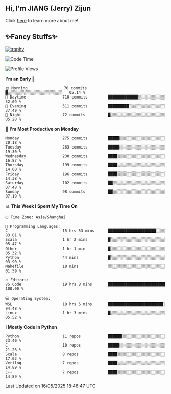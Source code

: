 ## Hi, I'm JIANG (Jerry) Zijun

Click [here](https://jzjerry.github.io/about/) to learn more about me!

## ✨Fancy Stuffs✨
[![trophy](https://github-profile-trophy.vercel.app/?username=jzjerry&theme=onedark)](https://github.com/ryo-ma/github-profile-trophy)
<!--START_SECTION:waka-->
![Code Time](http://img.shields.io/badge/Code%20Time-1%2C291%20hrs%2059%20mins-blue)

![Profile Views](http://img.shields.io/badge/Profile%20Views-0-blue)

**I'm an Early 🐤** 

```text
🌞 Morning                70 commits          █░░░░░░░░░░░░░░░░░░░░░░░░   05.14 % 
🌆 Daytime                710 commits         █████████████░░░░░░░░░░░░   52.09 % 
🌃 Evening                511 commits         █████████░░░░░░░░░░░░░░░░   37.49 % 
🌙 Night                  72 commits          █░░░░░░░░░░░░░░░░░░░░░░░░   05.28 % 
```
📅 **I'm Most Productive on Monday** 

```text
Monday                   275 commits         █████░░░░░░░░░░░░░░░░░░░░   20.18 % 
Tuesday                  263 commits         █████░░░░░░░░░░░░░░░░░░░░   19.30 % 
Wednesday                230 commits         ████░░░░░░░░░░░░░░░░░░░░░   16.87 % 
Thursday                 199 commits         ████░░░░░░░░░░░░░░░░░░░░░   14.60 % 
Friday                   196 commits         ████░░░░░░░░░░░░░░░░░░░░░   14.38 % 
Saturday                 102 commits         ██░░░░░░░░░░░░░░░░░░░░░░░   07.48 % 
Sunday                   98 commits          ██░░░░░░░░░░░░░░░░░░░░░░░   07.19 % 
```


📊 **This Week I Spent My Time On** 

```text
🕑︎ Time Zone: Asia/Shanghai

💬 Programming Languages: 
C                        15 hrs 53 mins      █████████████████████░░░░   83.01 % 
Scala                    1 hr 2 mins         █░░░░░░░░░░░░░░░░░░░░░░░░   05.47 % 
Other                    1 hr 1 min          █░░░░░░░░░░░░░░░░░░░░░░░░   05.32 % 
Python                   44 mins             █░░░░░░░░░░░░░░░░░░░░░░░░   03.90 % 
Makefile                 18 mins             ░░░░░░░░░░░░░░░░░░░░░░░░░   01.59 % 

🔥 Editors: 
VS Code                  19 hrs 8 mins       █████████████████████████   100.00 % 

💻 Operating System: 
WSL                      18 hrs 5 mins       ████████████████████████░   94.48 % 
Linux                    1 hr 3 mins         █░░░░░░░░░░░░░░░░░░░░░░░░   05.52 % 
```

**I Mostly Code in Python** 

```text
Python                   11 repos            ██████░░░░░░░░░░░░░░░░░░░   23.40 % 
C                        10 repos            █████░░░░░░░░░░░░░░░░░░░░   21.28 % 
Scala                    8 repos             ████░░░░░░░░░░░░░░░░░░░░░   17.02 % 
Verilog                  7 repos             ████░░░░░░░░░░░░░░░░░░░░░   14.89 % 
C++                      7 repos             ████░░░░░░░░░░░░░░░░░░░░░   14.89 % 
```




 Last Updated on 16/05/2025 18:46:47 UTC
<!--END_SECTION:waka-->
